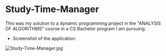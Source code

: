 # Study-Time-Manager

This was my solution to a dynamic programming project in the "ANALYSIS OF ALGORITHMS" course in a CS Bachelor program I am pursuing.

* Screenshot of the application:

![Study-Time-Manager.jpg](https://i.imgur.com/weKTHpQ.jpg)
